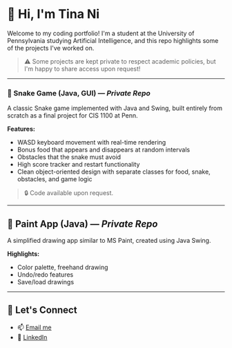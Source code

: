 # 👋 Hi, I'm Tina Ni

Welcome to my coding portfolio! I'm a student at the University of Pennsylvania studying Artificial Intelligence, and this repo highlights some of the projects I've worked on.  

> ⚠️ Some projects are kept private to respect academic policies, but I'm happy to share access upon request!

---

### 🐍 Snake Game (Java, GUI) — *Private Repo*

A classic Snake game implemented with Java and Swing, built entirely from scratch as a final project for CIS 1100 at Penn.

**Features:**
- WASD keyboard movement with real-time rendering
- Bonus food that appears and disappears at random intervals
- Obstacles that the snake must avoid
- High score tracker and restart functionality
- Clean object-oriented design with separate classes for food, snake, obstacles, and game logic

> 🔒 Code available upon request.

---

## 🎨 Paint App (Java) — *Private Repo*

A simplified drawing app similar to MS Paint, created using Java Swing.

**Highlights:**
- Color palette, freehand drawing
- Undo/redo features
- Save/load drawings


---

## 💬 Let's Connect
- 📫 [Email me](mailto:your-email@upenn.edu)
- 🔗 [LinkedIn](https://linkedin.com/in/your-link)
